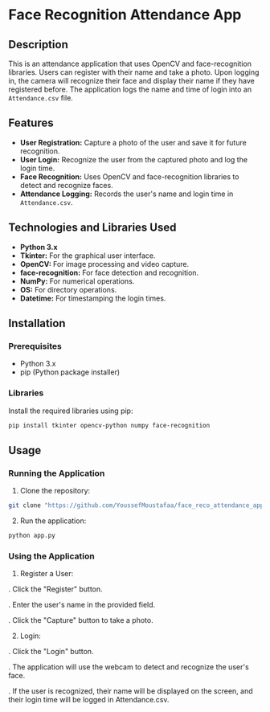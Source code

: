 # Face Recognition Attendance App

## Description

This is an attendance application that uses OpenCV and face-recognition libraries. Users can register with their name and take a photo. Upon logging in, the camera will recognize their face and display their name if they have registered before. The application logs the name and time of login into an `Attendance.csv` file.

## Features

- **User Registration:** Capture a photo of the user and save it for future recognition.
- **User Login:** Recognize the user from the captured photo and log the login time.
- **Face Recognition:** Uses OpenCV and face-recognition libraries to detect and recognize faces.
- **Attendance Logging:** Records the user's name and login time in `Attendance.csv`.

## Technologies and Libraries Used

- **Python 3.x**
- **Tkinter:** For the graphical user interface.
- **OpenCV:** For image processing and video capture.
- **face-recognition:** For face detection and recognition.
- **NumPy:** For numerical operations.
- **OS:** For directory operations.
- **Datetime:** For timestamping the login times.

## Installation

### Prerequisites

- Python 3.x
- pip (Python package installer)

### Libraries

Install the required libraries using pip:

```sh
pip install tkinter opencv-python numpy face-recognition
```

## Usage

### Running the Application
1. Clone the repository:

```sh
git clone "https://github.com/YoussefMoustafaa/face_reco_attendance_app.git"
```

2. Run the application:

```sh
python app.py
```

### Using the Application

1. Register a User:

. Click the "Register" button.

. Enter the user's name in the provided field.

. Click the "Capture" button to take a photo.

2. Login:

. Click the "Login" button.

. The application will use the webcam to detect and recognize the user's face.

. If the user is recognized, their name will be displayed on the screen, and their login time will be logged in Attendance.csv.
